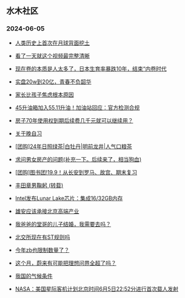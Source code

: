 ## 水木社区 
### 2024-06-05

+ [人类历史上首次在月球背面挖土](https://www.mysmth.net/nForum/article/Aero/447852)

+ [看了一天就这个视频最完整清晰](https://www.mysmth.net/nForum/article/FamilyLife/1766724795)

+ [现在卷的本质是人太多了，日本生育率暴跌10年，结束“内卷时代](https://www.mysmth.net/nForum/article/WorkingLife/60077)

+ [实盘20w到20亿，青春不负韶华](https://www.mysmth.net/nForum/article/Stock/10855718)

+ [家长比孩子焦虑根本原因](https://www.mysmth.net/nForum/article/ChildEducation/2396010)

+ [45升油箱加入55.11升油！加油站回应：官方检测合规](https://www.mysmth.net/nForum/article/AutoWorld/1944845322)

+ [房子70年使用权到期后续费几千元就可以继续用？](https://www.mysmth.net/nForum/article/OurEstate/2999304)

+ [关于晚自习](https://www.mysmth.net/nForum/article/PreUnivEdu/171270)

+ [[团购]24年日照绿茶|白牡丹|明前龙井|人气口粮茶](https://www.mysmth.net/nForum/article/ADAgent_TG/1322059)

+ [求问男女房产的问题(补充一下。后续来了，相当狗血)](https://www.mysmth.net/nForum/article/Love/6296769)

+ [[团购]图书团!19.9！从长安到罗马、故宫、期末复习](https://www.mysmth.net/nForum/article/ADAgent_TG/1322188)

+ [丰田章男鞠躬 (转载)](https://www.mysmth.net/nForum/article/AutoWorld/1944845178)

+ [Intel发布Lunar Lake芯片：集成16/32GB内存](https://www.mysmth.net/nForum/article/CompMarket/544320945)

+ [雄安应该承接北京高端产业](https://www.mysmth.net/nForum/article/OurEstate/3000021)

+ [我爸爸的堂哥的儿子结婚，我需要去吗？](https://www.mysmth.net/nForum/article/FamilyLife/1766724662)

+ [北交所现在有ST规则吗](https://www.mysmth.net/nForum/article/Stock/10856166)

+ [今年zb也限制数量了？](https://www.mysmth.net/nForum/article/ChildEducation/2397530)

+ [这个月，蔚来有可能把理想问界全超了吗？](https://www.mysmth.net/nForum/article/GreenAuto/1595932)

+ [我国的气候条件](https://www.mysmth.net/nForum/article/Geography/584142)

+ [NASA：美国星际客机计划北京时间6月5日22:52分进行首次载人发射](https://www.mysmth.net/nForum/article/Aero/448550)


